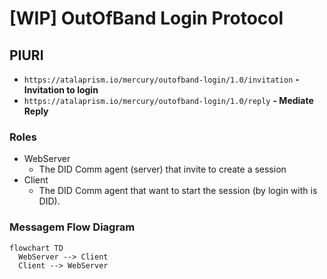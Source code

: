 # [WIP] OutOfBand Login Protocol

## PIURI

- `https://atalaprism.io/mercury/outofband-login/1.0/invitation`
  **- Invitation to login**
- `https://atalaprism.io/mercury/outofband-login/1.0/reply`
  **- Mediate Reply**

### Roles

- WebServer
  - The DID Comm agent (server) that invite to create a session
- Client
  - The DID Comm agent that want to start the session (by login with is DID).

### Messagem Flow Diagram

```mermaid
flowchart TD
  WebServer --> Client
  Client --> WebServer
```
